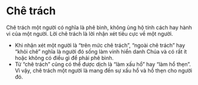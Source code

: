 # Chê trách

Chê trách một người có nghĩa là phê bình, không ủng hộ tính cách hay hành vi của một người. Lời chê trách là lời nhận xét tiêu cực về một người.
- Khi nhận xét một người là “trên mức chê trách”, “ngoài chê trách” hay “khỏi chê” nghĩa là người đó sống làm vinh hiển danh Chúa và có rất ít hoặc không có điều gì để phải phê bình.
- Từ “chê trách” cũng có thể được dịch là “làm xấu hổ” hay “làm hổ thẹn”. Vì vậy, chê trách một người là mang đến sự xấu hổ và hổ thẹn cho người đó.


